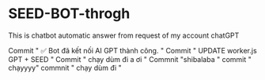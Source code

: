 # SEED-BOT-throgh
This is chatbot automatic answer from request of my account chatGPT

Commit " ✅ Bot đã kết nối AI GPT thành công. "
Commit " UPDATE worker.js GPT + SEED "
Commit " chạy dùm đi a ơi "
Commnit "shibalaba "
commit " chạyyyy"
commnit " chạy dùm đi "

